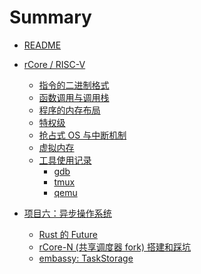 # Summary

- [README](README.md)
- [rCore / RISC-V]()
  - [指令的二进制格式](2024-04-20-rcore-instruction-binary.md)
  - [函数调用与调用栈](2024-04-20-rcore-function-call.md)
  - [程序的内存布局](2024-04-26-rcore-memory-layout.md)
  - [特权级](2024-04-28-rcore-privilege.md)
  - [抢占式 OS 与中断机制](./2024-05-02-rcore-os-multiprograms.md)
  - [虚拟内存](2024-05-05-rcore-virtual-memory.md)
  - [工具使用记录]()
    - [gdb](2024-04-25-rcore-gdb.md)
    - [tmux](2024-04-29-rcore-tmux.md)
    - [qemu](2024-04-29-rcore-qemu.md)

- [项目六：异步操作系统](async-os.md)
  - [Rust 的 Future](2024-05-19-async-os-rust-futures.md)
  - [rCore-N (共享调度器 fork) 搭建和踩坑](2024-05-28-async-os-dev-log.md)
  - [embassy: TaskStorage](2024-06-03-async-os-dev-log_embassy-executor.md)
